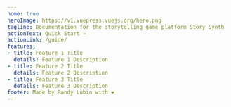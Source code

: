 ```yaml
---
home: true
heroImage: https://v1.vuepress.vuejs.org/hero.png
tagline: Documentation for the storytelling game platform Story Synth
actionText: Quick Start →
actionLink: /guide/
features:
- title: Feature 1 Title
  details: Feature 1 Description
- title: Feature 2 Title
  details: Feature 2 Description
- title: Feature 3 Title
  details: Feature 3 Description
footer: Made by Randy Lubin with ❤️
---
```

